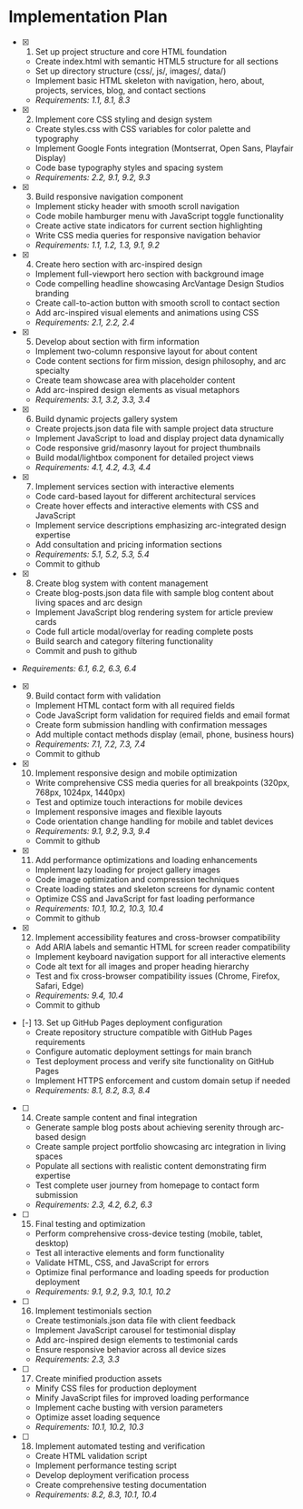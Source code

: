 # Implementation Plan

- [x] 1. Set up project structure and core HTML foundation
  - Create index.html with semantic HTML5 structure for all sections
  - Set up directory structure (css/, js/, images/, data/)
  - Implement basic HTML skeleton with navigation, hero, about, projects, services, blog, and contact sections
  - _Requirements: 1.1, 8.1, 8.3_

- [x] 2. Implement core CSS styling and design system
  - Create styles.css with CSS variables for color palette and typography
  - Implement Google Fonts integration (Montserrat, Open Sans, Playfair Display)
  - Code base typography styles and spacing system
  - _Requirements: 2.2, 9.1, 9.2, 9.3_
- [x] 3. Build responsive navigation component
  - Implement sticky header with smooth scroll navigation
  - Code mobile hamburger menu with JavaScript toggle functionality
  - Create active state indicators for current section highlighting
  - Write CSS media queries for responsive navigation behavior
  - _Requirements: 1.1, 1.2, 1.3, 9.1, 9.2_

- [x] 4. Create hero section with arc-inspired design
  - Implement full-viewport hero section with background image
  - Code compelling headline showcasing ArcVantage Design Studios branding
  - Create call-to-action button with smooth scroll to contact section
  - Add arc-inspired visual elements and animations using CSS
  - _Requirements: 2.1, 2.2, 2.4_

- [x] 5. Develop about section with firm information
  - Implement two-column responsive layout for about content
  - Code content sections for firm mission, design philosophy, and arc specialty
  - Create team showcase area with placeholder content
  - Add arc-inspired design elements as visual metaphors
  - _Requirements: 3.1, 3.2, 3.3, 3.4_

- [x] 6. Build dynamic projects gallery system
  - Create projects.json data file with sample project data structure
  - Implement JavaScript to load and display project data dynamically
  - Code responsive grid/masonry layout for project thumbnails
  - Build modal/lightbox component for detailed project views
  - _Requirements: 4.1, 4.2, 4.3, 4.4_

- [x] 7. Implement services section with interactive elements
  - Code card-based layout for different architectural services
  - Create hover effects and interactive elements with CSS and JavaScript
  - Implement service descriptions emphasizing arc-integrated design expertise
  - Add consultation and pricing information sections
  - _Requirements: 5.1, 5.2, 5.3, 5.4_
  - Commit to github

- [x] 8. Create blog system with content management
  - Create blog-posts.json data file with sample blog content about living spaces and arc design
  - Implement JavaScript blog rendering system for article preview cards
  - Code full article modal/overlay for reading complete posts
  - Build search and category filtering functionality
  - Commit and push to github
 - _Requirements: 6.1, 6.2, 6.3, 6.4_
 
- [x] 9. Build contact form with validation
  - Implement HTML contact form with all required fields
  - Code JavaScript form validation for required fields and email format
  - Create form submission handling with confirmation messages
  - Add multiple contact methods display (email, phone, business hours)
  - _Requirements: 7.1, 7.2, 7.3, 7.4_
  - Commit to github

- [x] 10. Implement responsive design and mobile optimization
  - Write comprehensive CSS media queries for all breakpoints (320px, 768px, 1024px, 1440px)
  - Test and optimize touch interactions for mobile devices
  - Implement responsive images and flexible layouts
  - Code orientation change handling for mobile and tablet devices
  - _Requirements: 9.1, 9.2, 9.3, 9.4_
  - Commit to github

- [x] 11. Add performance optimizations and loading enhancements
  - Implement lazy loading for project gallery images
  - Code image optimization and compression techniques
  - Create loading states and skeleton screens for dynamic content
  - Optimize CSS and JavaScript for fast loading performance
  - _Requirements: 10.1, 10.2, 10.3, 10.4_
  - Commit to github

- [x] 12. Implement accessibility features and cross-browser compatibility
  - Add ARIA labels and semantic HTML for screen reader compatibility
  - Implement keyboard navigation support for all interactive elements
  - Code alt text for all images and proper heading hierarchy
  - Test and fix cross-browser compatibility issues (Chrome, Firefox, Safari, Edge)
  - _Requirements: 9.4, 10.4_
  - Commit to github

- [-] 13. Set up GitHub Pages deployment configuration
  - Create repository structure compatible with GitHub Pages requirements
  - Configure automatic deployment settings for main branch
  - Test deployment process and verify site functionality on GitHub Pages
  - Implement HTTPS enforcement and custom domain setup if needed
  - _Requirements: 8.1, 8.2, 8.3, 8.4_

- [ ] 14. Create sample content and final integration
  - Generate sample blog posts about achieving serenity through arc-based design
  - Create sample project portfolio showcasing arc integration in living spaces
  - Populate all sections with realistic content demonstrating firm expertise
  - Test complete user journey from homepage to contact form submission
  - _Requirements: 2.3, 4.2, 6.2, 6.3_

- [ ] 15. Final testing and optimization
  - Perform comprehensive cross-device testing (mobile, tablet, desktop)
  - Test all interactive elements and form functionality
  - Validate HTML, CSS, and JavaScript for errors
  - Optimize final performance and loading speeds for production deployment
  - _Requirements: 9.1, 9.2, 9.3, 10.1, 10.2_

- [ ] 16. Implement testimonials section
  - Create testimonials.json data file with client feedback
  - Implement JavaScript carousel for testimonial display
  - Add arc-inspired design elements to testimonial cards
  - Ensure responsive behavior across all device sizes
  - _Requirements: 2.3, 3.3_

- [ ] 17. Create minified production assets
  - Minify CSS files for production deployment
  - Minify JavaScript files for improved loading performance
  - Implement cache busting with version parameters
  - Optimize asset loading sequence
  - _Requirements: 10.1, 10.2, 10.3_

- [ ] 18. Implement automated testing and verification
  - Create HTML validation script
  - Implement performance testing script
  - Develop deployment verification process
  - Create comprehensive testing documentation
  - _Requirements: 8.2, 8.3, 10.1, 10.4_